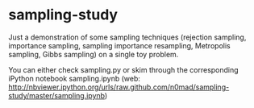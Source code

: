 sampling-study
==============

Just a demonstration of some sampling techniques (rejection sampling, importance sampling, sampling importance resampling, Metropolis sampling, Gibbs sampling) on a single toy problem.

You can either check sampling.py or skim through the corresponding iPython notebook sampling.ipynb (web: http://nbviewer.ipython.org/urls/raw.github.com/n0mad/sampling-study/master/sampling.ipynb)
